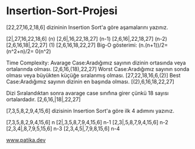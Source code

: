 # Insertion-Sort-Projesi
[22,27,16,2,18,6] dizininin Insertion Sort'a göre aşamalarını yazınız.

[2|,27,16,22,18,6] (n)
[2,6|,16,22,18,27] (n-1)
[2,6,16|,22,18,27] (n-2)
[2,6,16,18|,22,27] (1)
[2,6,16,18,22,27]
Big-O gösterimi: (n.(n+1))/2=(n^2+n)/2= 0(n^2)

Time Complexity: 
Avarage Case:Aradığımız sayının dizinin ortasında veya ortalarında olması. [2,6,16,(18),22,27]
Worst Case:Aradığımız sayının sonda olması veya büyükten küçüğe sıralanmış olması. [27,22,18,16,6,(2)] 
Best Case:Aradığımız sayının dizinin en başında olması. [(2),6,16,18,22,27]

Dizi Sıralandıktan sonra avarage case sınıfına girer çünkü 18 sayısı ortalardadır. [2,6,16,|18|,22,27]

[7,3,5,8,2,9,4,15,6] dizisinin Insertion Sort'a göre ilk 4 adımını yazınız.

[7,3,5,8,2,9,4,15,6]  n
[2|,3,5,8,7,9,4,15,6] n-1
[2,3|,5,8,7,9,4,15,6] n-2
[2,3,4|,8,7,9,5,15,6] n-3
[2,3,4,5|,7,9,8,15,6] n-4

www.patika.dev
